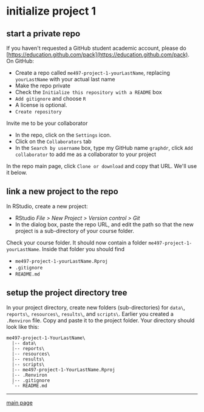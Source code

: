 
# initialize project 1





## start a private repo

If you haven't requested a GitHub student academic account, please do [https://education.github.com/pack](https://education.github.com/pack). On GitHub: 

- Create a repo called `me497-project-1-yourLastName`, replacing `yourLastName` with your actual last name 
- Make the repo private 
- Check the `Initialize this repository with a README` box 
- `Add gitignore` and choose `R` 
- A license is optional. 
- `Create repository`

Invite me to be your collaborator 

- In the repo, click on the `Settings` icon. 
- Click on the `Collaborators` tab 
- In the `Search by username` box, type my GitHub name `graphdr`, click `Add collaborator` to add me as a collaborator to your project 


In the repo main page, click `Clone or download` and copy that URL. We'll use it below.  


## link a new project to the repo 
  
In RStudio, create a new project: 

- RStudio *File > New Project > Version control > Git* 
- In the dialog  box, paste the repo URL, and edit the path so that the new project is a sub-directory of your course folder. 

Check your course folder. It should now contain a folder `me497-project-1-yourLastName`. Inside that folder you should find 

- `me497-project-1-yourLastName.Rproj`  
- `.gitignore`   
- `README.md`  

## setup the project directory tree

In your project directory, create new folders (sub-directories) for `data\`, `reports\`, `resources\`, `results\`, and `scripts\`. Earlier you created a `.Renviron` file. Copy and paste it to the project folder. Your directory should look like this: 

```
me497-project-1-YourLastName\
  |-- data\
  |-- reports\
  |-- resources\
  |-- results\
  |-- scripts\
  |-- me497-project-1-YourLastName.Rproj
  |-- .Renviron
  |-- .gitignore
  `-- README.md
```



 










---

[main page](../README.md)




